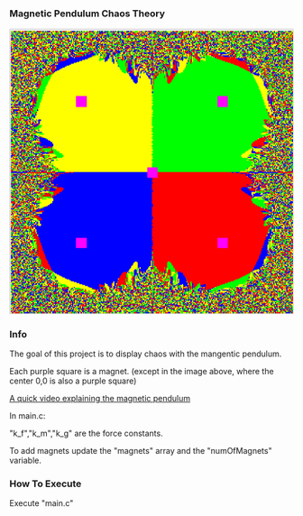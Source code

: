 ### Magnetic Pendulum Chaos Theory

![4 Magnets Example](https://github.com/pascalbakker/Magnetic_Pendulum/blob/master/Examples/4Magnets.png?raw=true "See /examples for more examples")

### Info
The goal of this project is to display chaos with the mangentic pendulum. 

Each purple square is a magnet. (except in the image above, where the center 0,0 is also a purple square)

[A quick video explaining the magnetic pendulum](https://www.youtube.com/watch?v=Qe5Enm96MFQ&t=7s)

In main.c:

"k_f","k_m","k_g" are the force constants. 

To add magnets update the "magnets" array and the "numOfMagnets" variable.


### How To Execute
Execute "main.c"

